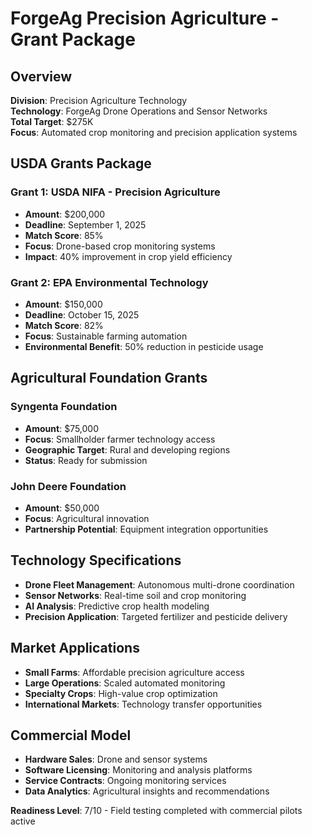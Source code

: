 # ForgeAg Precision Agriculture - Grant Package

## Overview
**Division**: Precision Agriculture Technology  
**Technology**: ForgeAg Drone Operations and Sensor Networks  
**Total Target**: $275K  
**Focus**: Automated crop monitoring and precision application systems  

## USDA Grants Package

### Grant 1: USDA NIFA - Precision Agriculture
- **Amount**: $200,000
- **Deadline**: September 1, 2025
- **Match Score**: 85%
- **Focus**: Drone-based crop monitoring systems
- **Impact**: 40% improvement in crop yield efficiency

### Grant 2: EPA Environmental Technology
- **Amount**: $150,000
- **Deadline**: October 15, 2025
- **Match Score**: 82%
- **Focus**: Sustainable farming automation
- **Environmental Benefit**: 50% reduction in pesticide usage

## Agricultural Foundation Grants

### Syngenta Foundation
- **Amount**: $75,000
- **Focus**: Smallholder farmer technology access
- **Geographic Target**: Rural and developing regions
- **Status**: Ready for submission

### John Deere Foundation
- **Amount**: $50,000
- **Focus**: Agricultural innovation
- **Partnership Potential**: Equipment integration opportunities

## Technology Specifications
- **Drone Fleet Management**: Autonomous multi-drone coordination
- **Sensor Networks**: Real-time soil and crop monitoring
- **AI Analysis**: Predictive crop health modeling
- **Precision Application**: Targeted fertilizer and pesticide delivery

## Market Applications
- **Small Farms**: Affordable precision agriculture access
- **Large Operations**: Scaled automated monitoring
- **Specialty Crops**: High-value crop optimization
- **International Markets**: Technology transfer opportunities

## Commercial Model
- **Hardware Sales**: Drone and sensor systems
- **Software Licensing**: Monitoring and analysis platforms
- **Service Contracts**: Ongoing monitoring services
- **Data Analytics**: Agricultural insights and recommendations

**Readiness Level**: 7/10 - Field testing completed with commercial pilots active